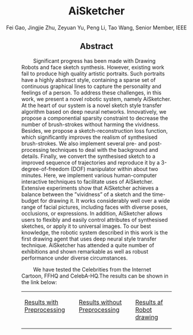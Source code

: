 <!DOCTYPE html>
<html>
  <head>
    <title>AiSketcher's results</title>
  </head>
  <style>
      .demo{
          width:80%;
          margin:0 auto
      }
      table td{
          margin:0 auto
      }
  </style>
  <body>
    <h1 align="center">AiSketcher</h1>
      <p align="center">Fei Gao,&nbsp;Jingjie Zhu,&nbsp;Zeyuan Yu,&nbsp;Peng Li,&nbsp;Tao Wang,&nbsp;Senior Member,&nbsp;IEEE</p>
      <div class="demo">
          <h2 align="center">Abstract</h2>
      	  <p>&nbsp;&nbsp;&nbsp;&nbsp;&nbsp;&nbsp;&nbsp;&nbsp;Significant progress has been made with Drawing Robots and face sketch synthesis. However, existing work fail to produce high quality artistic portraits. Such portraits have a highly abstract style, containing a sparse set of continuous
graphical lines to capture the personality and feelings of a person. To address these challenges, in this work, we present a novel robotic system, namely AiSketcher. At the heart of our system is a novel sketch style transfer algorithm based on deep neural networks. Innovatively, we propose a componential sparsity constraint to decrease the number of brush-strokes without harming the vividness. Besides, we propose a sketch-reconstruction loss function, which significantly improves the realism of synthesised brush-strokes. We also implement several pre- and post-processing techniques to deal with the background and details. Finally, we convert the synthesised sketch to a improved sequence of trajectories and reproduce it by a 3-degree-of-freedom (DOF) manipulator within about two minutes. Here, we implement various human-computer interactive techniques to facilitate uses of AiSketcher. Extensive experiments show that AiSketcher achieves a balance between the ”vividness” of a sketch and the time-budget for drawing it. It works considerably well over a wide range of facial pictures, including faces with diverse poses, occlusions, or expressions. In addition, AiSketcher allows users to flexibly and easily control attributes of synthesised sketches, or apply it to universal images. To our best knowledge, the robotic system
described in this work is the first drawing agent that uses deep neural style transfer technique. AiSketcher has attended a quite number of exhibitions and shown remarkable as well as robust performance under diverse circumstances.</p>
      <p>&nbsp;&nbsp;&nbsp;&nbsp;&nbsp;&nbsp;&nbsp;&nbsp;We have tested the Celebrities from the Internet Cartoon, FFHQ and CelebA-HQ.The results can be shown in the link below:
     </p>
<table style="table-layout: fixed;" align="center" cellspacing="50">
  <tr>
    <td halign="center" style="word-wrap: break-word;" valign="top">
      <p>
        <a href="ours_g1.html">Results with Preprocessing</a><br>
      </p>
    </td>
     <td halign="center" style="word-wrap: break-word;" valign="top">
      <p>
        <a href="ours_g2.html">Results without Preprocessing</a><br>
      </p>
    </td>
    <td halign="center" style="word-wrap: break-word;" valign="top">
  	<p>
       <a href="ours_robot.html">Results af Robot drawing</a><br>
    </p>
    </td>
     </tr>
 </div>

  </body>
</html>
